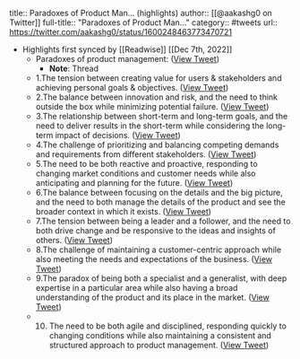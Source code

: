 title:: Paradoxes of Product Man... (highlights)
author:: [[@aakashg0 on Twitter]]
full-title:: "Paradoxes of Product Man..."
category:: #tweets
url:: https://twitter.com/aakashg0/status/1600248463773470721

- Highlights first synced by [[Readwise]] [[Dec 7th, 2022]]
	- Paradoxes of product management: ([View Tweet](https://twitter.com/aakashg0/status/1600248463773470721))
		- **Note**: Thread
	- 1.The tension between creating value for users & stakeholders and achieving personal goals & objectives. ([View Tweet](https://twitter.com/aakashg0/status/1600248465560571904))
	- 2.The balance between innovation and risk, and the need to think outside the box while minimizing potential failure. ([View Tweet](https://twitter.com/aakashg0/status/1600248467766775808))
	- 3.The relationship between short-term and long-term goals, and the need to deliver results in the short-term while considering the long-term impact of decisions. ([View Tweet](https://twitter.com/aakashg0/status/1600248469536768000))
	- 4.The challenge of prioritizing and balancing competing demands and requirements from different stakeholders. ([View Tweet](https://twitter.com/aakashg0/status/1600248471071895552))
	- 5.The need to be both reactive and proactive, responding to changing market conditions and customer needs while also anticipating and planning for the future. ([View Tweet](https://twitter.com/aakashg0/status/1600248473705537536))
	- 6.The balance between focusing on the details and the big picture, and the need to both manage the details of the product and see the broader context in which it exists. ([View Tweet](https://twitter.com/aakashg0/status/1600248475794276352))
	- 7.The tension between being a leader and a follower, and the need to both drive change and be responsive to the ideas and insights of others. ([View Tweet](https://twitter.com/aakashg0/status/1600248477769818112))
	- 8.The challenge of maintaining a customer-centric approach while also meeting the needs and expectations of the business. ([View Tweet](https://twitter.com/aakashg0/status/1600248479766351873))
	- 9.The paradox of being both a specialist and a generalist, with deep expertise in a particular area while also having a broad understanding of the product and its place in the market. ([View Tweet](https://twitter.com/aakashg0/status/1600248482505232384))
	- 10.  The need to be both agile and disciplined, responding quickly to changing conditions while also maintaining a consistent and structured approach to product management. ([View Tweet](https://twitter.com/aakashg0/status/1600248484556218368))